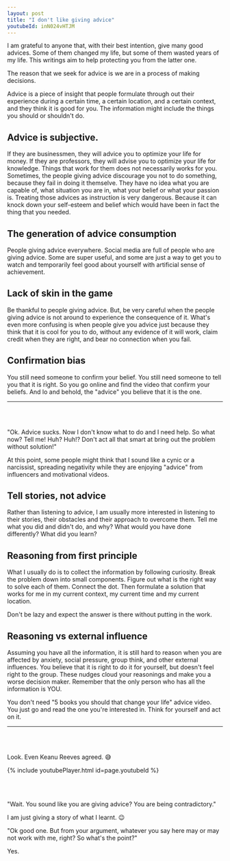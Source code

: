 ```yaml
---
layout: post
title: "I don't like giving advice"
youtubeId: inN024vHTJM
---
```


I am grateful to anyone that, with their best intention, give many good advices. Some of them changed my life, but some of them wasted years of my life. This writings aim to help protecting you from the latter one.

The reason that we seek for advice is we are in a process of making decisions.

Advice is a piece of insight that people formulate through out their experience during a certain time, a certain location, and a certain context, and they think it is good for you. The information might include the things you should or shouldn't do.

## Advice is subjective.

If they are businessmen, they will advice you to optimize your life for money. If they are professors, they will advise you to optimize your life for knowledge. Things that work for them does not necessarily works for you. Sometimes, the people giving advice discourage you not to do something, because they fail in doing it themselve. They have no idea what you are capable of, what situation you are in, what your belief or what your passion is. Treating those advices as instruction is very dangerous. Because it can knock down your self-esteem and belief which would have been in fact the thing that you needed.

## The generation of advice consumption

People giving advice everywhere. Social media are full of people who are giving advice. Some are super useful, and some are just a way to get you to watch and temporarily feel good about yourself with artificial sense of achievement.

## Lack of skin in the game

Be thankful to people giving advice. But, be very careful when the people giving advice is not around to experience the consequence of it. What's even more confusing is when people give you advice just because they think that it is cool for you to do, without any evidence of it will work, claim credit when they are right, and bear no connection when you fail.

## Confirmation bias

You still need someone to confirm your belief. You still need someone to tell you that it is right. So you go online and find the video that confirm your beliefs. And lo and behold, the "advice" you believe that it is the one.

<hr />
<br />
<br />

"Ok. Advice sucks. Now I don't know what to do and I need help. So what now? Tell me! Huh? Huh!? Don't act all that smart at bring out the problem without solution!"

At this point, some people might think that I sound like a cynic or a narcissist, spreading negativity while they are enjoying "advice" from influencers and motivational videos.

## Tell stories, not advice

Rather than listening to advice, I am usually more interested in listening to their stories, their obstacles and their approach to overcome them. Tell me what you did and didn't do, and why? What would you have done differently? What did you learn?

## Reasoning from first principle

What I usually do is to collect the information by following curiosity. Break the problem down into small components. Figure out what is the right way to solve each of them. Connect the dot. Then formulate a solution that works for me in my current context, my current time and my current location.

Don't be lazy and expect the answer is there without putting in the work.

## Reasoning vs external influence

Assuming you have all the information, it is still hard to reason when you are affected by anxiety, social pressure, group think, and other external influences. You believe that it is right to do it for yourself, but doesn't feel right to the group. These nudges cloud your reasonings and make you a worse decision maker. Remember that the only person who has all the information is YOU.

You don't need "5 books you should that change your life" advice video. You just go and read the one you're interested in. Think for yourself and act on it.

<hr />
<br />
<br />

Look. Even Keanu Reeves agreed. 😅

{% include youtubePlayer.html id=page.youtubeId %}

<br />
<br />

"Wait. You sound like you are giving advice? You are being contradictory."

I am just giving a story of what I learnt. 😉

"Ok good one. But from your argument, whatever you say here may or may not work with me, right? So what's the point?"

Yes.

